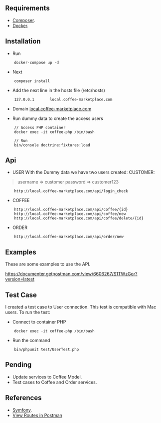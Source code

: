 

Requirements
------------

* [Composer][2].
* [Docker][3].

Installation
-------------

* Run 
```
    docker-compose up -d
``` 
* Next
```
    composer install
```
* Add the next line in the hosts file (/etc/hosts)
```
    127.0.0.1       local.coffee-marketplace.com
```  

* Domain [local.coffee-marketplace.com][4]

* Run dummy data to create the access users
```
    // Access PHP container
    docker exec -it coffee-php /bin/bash
    
    // Run
    bin/console doctrine:fixtures:load
```

Api
---
- USER
With the Dummy data we have two users created:
CUSTOMER: 
> username => customer
> password => customer123

```
    http://local.coffee-marketplace.com/api/login_check
```
- COFFEE
```
    http://local.coffee-marketplace.com/api/coffee/{id}
    http://local.coffee-marketplace.com/api/coffee/new
    http://local.coffee-marketplace.com/api/coffee/delete/{id}
```
- ORDER
```
    http://local.coffee-marketplace.com/api/order/new
```

Examples
---------
These are some examples to use the API.

https://documenter.getpostman.com/view/6606267/S1TWzGor?version=latest

Test Case
---------
I created a test case to User connection. This test is compatible with Mac users.
To run the test:
- Connect to container PHP
```
    docker exec -it coffee-php /bin/bash
```
- Run the command
```
    bin/phpunit test/UserTest.php
```

Pending
-------
 - Update services to Coffee Model.
 - Test cases to Coffee and Order services.

References
---------

* [Symfony][1].
* [View Routes in Postman][5]

[1]: https://symfony.com
[2]: https://getcomposer.org/
[3]: https://www.docker.com/
[4]: http://local.coffee-marketplace.com
[5]: https://documenter.getpostman.com/view/6606267/S1TWzGor?version=latest

